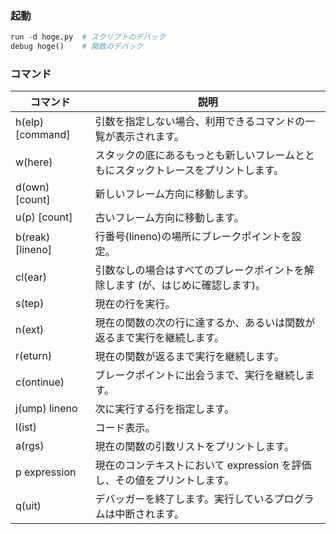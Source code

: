 ### 起動

```python
run -d hoge.py  # スクリプトのデバック
debug hoge()    # 関数のデバック
```

### コマンド

|コマンド|説明|
|--------|----|
|h(elp) [command] |引数を指定しない場合、利用できるコマンドの一覧が表示されます。|
|w(here)          |スタックの底にあるもっとも新しいフレームとともにスタックトレースをプリントします。|
|d(own) [count]   |新しいフレーム方向に移動します。|
|u(p) [count]     |古いフレーム方向に移動します。|
|b(reak) [lineno] |行番号(lineno)の場所にブレークポイントを設定。|
|cl(ear)          |引数なしの場合はすべてのブレークポイントを解除します (が、はじめに確認します)。|
|s(tep)           |現在の行を実行。|
|n(ext)           |現在の関数の次の行に達するか、あるいは関数が返るまで実行を継続します。|
|r(eturn)         |現在の関数が返るまで実行を継続します。|
|c(ontinue)       |ブレークポイントに出会うまで、実行を継続します。|
|j(ump) lineno    |次に実行する行を指定します。|
|l(ist)           |コード表示。|
|a(rgs)           |現在の関数の引数リストをプリントします。|
|p expression     |現在のコンテキストにおいて expression を評価し、その値をプリントします。|
|q(uit)           |デバッガーを終了します。実行しているプログラムは中断されます。|
